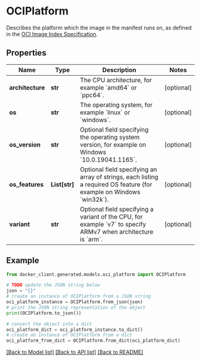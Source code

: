 # OCIPlatform

Describes the platform which the image in the manifest runs on, as defined in the [OCI Image Index Specification](https://github.com/opencontainers/image-spec/blob/v1.0.1/image-index.md). 

## Properties

Name | Type | Description | Notes
------------ | ------------- | ------------- | -------------
**architecture** | **str** | The CPU architecture, for example &#x60;amd64&#x60; or &#x60;ppc64&#x60;.  | [optional] 
**os** | **str** | The operating system, for example &#x60;linux&#x60; or &#x60;windows&#x60;.  | [optional] 
**os_version** | **str** | Optional field specifying the operating system version, for example on Windows &#x60;10.0.19041.1165&#x60;.  | [optional] 
**os_features** | **List[str]** | Optional field specifying an array of strings, each listing a required OS feature (for example on Windows &#x60;win32k&#x60;).  | [optional] 
**variant** | **str** | Optional field specifying a variant of the CPU, for example &#x60;v7&#x60; to specify ARMv7 when architecture is &#x60;arm&#x60;.  | [optional] 

## Example

```python
from docker_client.generated.models.oci_platform import OCIPlatform

# TODO update the JSON string below
json = "{}"
# create an instance of OCIPlatform from a JSON string
oci_platform_instance = OCIPlatform.from_json(json)
# print the JSON string representation of the object
print(OCIPlatform.to_json())

# convert the object into a dict
oci_platform_dict = oci_platform_instance.to_dict()
# create an instance of OCIPlatform from a dict
oci_platform_from_dict = OCIPlatform.from_dict(oci_platform_dict)
```
[[Back to Model list]](../README.md#documentation-for-models) [[Back to API list]](../README.md#documentation-for-api-endpoints) [[Back to README]](../README.md)


